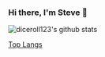 ### Hi there, I'm Steve 👋

![diceroll123's github stats](https://github-readme-stats.vercel.app/api?username=diceroll123&theme=dracula&count_private=true)

[Top Langs](https://github-readme-stats.vercel.app/api/top-langs/?username=diceroll123&layout=compact&theme=dracula)



<!--
**diceroll123/diceroll123** is a ✨ _special_ ✨ repository because its `README.md` (this file) appears on your GitHub profile.

Here are some ideas to get you started:

- 🔭 I’m currently working on ...
- 🌱 I’m currently learning ...
- 👯 I’m looking to collaborate on ...
- 🤔 I’m looking for help with ...
- 💬 Ask me about ...
- 📫 How to reach me: ...
- 😄 Pronouns: ...
- ⚡ Fun fact: ...
-->
